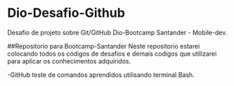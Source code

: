 # Dio-Desafio-Github
Desafio de projeto sobre Git/GitHub Dio-Bootcamp Santander  - Mobile-dev.

##Repositorio para Bootcamp-Santander
Neste repositorio estarei colocando todos os códigos de desafios e demais codigos que utilizarei para aplicar os conhecimentos adquiridos.

-GitHub
teste de comandos aprendidos utilisando terminal Bash.
